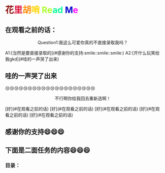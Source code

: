 # <font color=880000>花</font><font color=DC143C>里</font><font color=FF8C00>胡</font><font color=FFD700>哨</font> <font color=ADFF2F>Re</FONT><font color=00FA9A>ad</FONT> <font color=0000CD>M</font><font color=ffooff>e</font>

## 在观看之前的话：
<p align="center">Question1:我这么可爱你真的不直接录取我吗？</p>
A1:[当然是要直接录取的](#感谢你的支持:smile::smile::smile:)
A2:[开什么玩笑给我gkd](#哇的一声哭了出来)

## 哇的一声哭了出来
:cry::cry::cry::cry::cry::cry::cry::cry::cry::cry::cry::cry::cry::cry::cry::cry::cry::cry::cry::cry:
<p align="center">不行啊你给我回去重新选啊！</p>
[好](#在观看之前的话)
[好](#在观看之前的话)
[好](#在观看之前的话)
[好](#在观看之前的话)
[好](#在观看之前的话)

## 感谢你的支持:smile::smile::smile:

## 下面是二面任务的内容:smile::smile::smile:

### 目录：